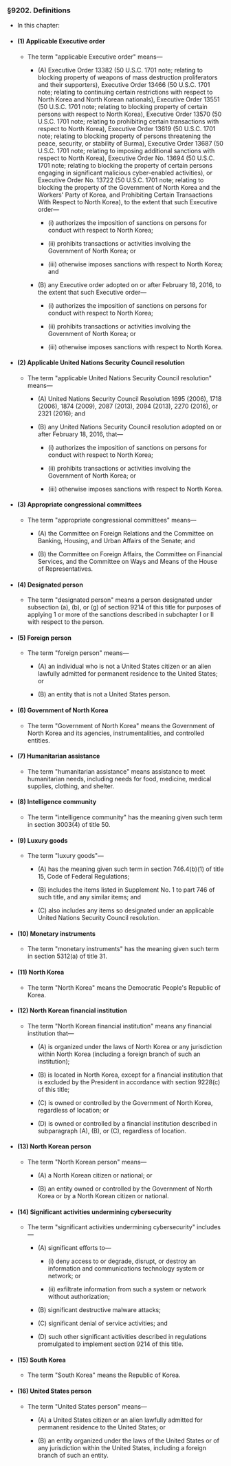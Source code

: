 ### §9202. Definitions
* In this chapter:

* #### (1) Applicable Executive order
  * The term "applicable Executive order" means—

    * (A) Executive Order 13382 (50 U.S.C. 1701 note; relating to blocking property of weapons of mass destruction proliferators and their supporters), Executive Order 13466 (50 U.S.C. 1701 note; relating to continuing certain restrictions with respect to North Korea and North Korean nationals), Executive Order 13551 (50 U.S.C. 1701 note; relating to blocking property of certain persons with respect to North Korea), Executive Order 13570 (50 U.S.C. 1701 note; relating to prohibiting certain transactions with respect to North Korea), Executive Order 13619 (50 U.S.C. 1701 note; relating to blocking property of persons threatening the peace, security, or stability of Burma), Executive Order 13687 (50 U.S.C. 1701 note; relating to imposing additional sanctions with respect to North Korea), Executive Order No. 13694 (50 U.S.C. 1701 note; relating to blocking the property of certain persons engaging in significant malicious cyber-enabled activities), or Executive Order No. 13722 (50 U.S.C. 1701 note; relating to blocking the property of the Government of North Korea and the Workers' Party of Korea, and Prohibiting Certain Transactions With Respect to North Korea), to the extent that such Executive order—

      * (i) authorizes the imposition of sanctions on persons for conduct with respect to North Korea;

      * (ii) prohibits transactions or activities involving the Government of North Korea; or

      * (iii) otherwise imposes sanctions with respect to North Korea; and


    * (B) any Executive order adopted on or after February 18, 2016, to the extent that such Executive order—

      * (i) authorizes the imposition of sanctions on persons for conduct with respect to North Korea;

      * (ii) prohibits transactions or activities involving the Government of North Korea; or

      * (iii) otherwise imposes sanctions with respect to North Korea.

* #### (2) Applicable United Nations Security Council resolution
  * The term "applicable United Nations Security Council resolution" means—

    * (A) United Nations Security Council Resolution 1695 (2006), 1718 (2006), 1874 (2009), 2087 (2013), 2094 (2013), 2270 (2016), or 2321 (2016); and

    * (B) any United Nations Security Council resolution adopted on or after February 18, 2016, that—

      * (i) authorizes the imposition of sanctions on persons for conduct with respect to North Korea;

      * (ii) prohibits transactions or activities involving the Government of North Korea; or

      * (iii) otherwise imposes sanctions with respect to North Korea.

* #### (3) Appropriate congressional committees
  * The term "appropriate congressional committees" means—

    * (A) the Committee on Foreign Relations and the Committee on Banking, Housing, and Urban Affairs of the Senate; and

    * (B) the Committee on Foreign Affairs, the Committee on Financial Services, and the Committee on Ways and Means of the House of Representatives.

* #### (4) Designated person
  * The term "designated person" means a person designated under subsection (a), (b), or (g) of section 9214 of this title for purposes of applying 1 or more of the sanctions described in subchapter I or II with respect to the person.

* #### (5) Foreign person
  * The term "foreign person" means—

    * (A) an individual who is not a United States citizen or an alien lawfully admitted for permanent residence to the United States; or

    * (B) an entity that is not a United States person.

* #### (6) Government of North Korea
  * The term "Government of North Korea" means the Government of North Korea and its agencies, instrumentalities, and controlled entities.

* #### (7) Humanitarian assistance
  * The term "humanitarian assistance" means assistance to meet humanitarian needs, including needs for food, medicine, medical supplies, clothing, and shelter.

* #### (8) Intelligence community
  * The term "intelligence community" has the meaning given such term in section 3003(4) of title 50.

* #### (9) Luxury goods
  * The term "luxury goods"—

    * (A) has the meaning given such term in section 746.4(b)(1) of title 15, Code of Federal Regulations;

    * (B) includes the items listed in Supplement No. 1 to part 746 of such title, and any similar items; and

    * (C) also includes any items so designated under an applicable United Nations Security Council resolution.

* #### (10) Monetary instruments
  * The term "monetary instruments" has the meaning given such term in section 5312(a) of title 31.

* #### (11) North Korea
  * The term "North Korea" means the Democratic People's Republic of Korea.

* #### (12) North Korean financial institution
  * The term "North Korean financial institution" means any financial institution that—

    * (A) is organized under the laws of North Korea or any jurisdiction within North Korea (including a foreign branch of such an institution);

    * (B) is located in North Korea, except for a financial institution that is excluded by the President in accordance with section 9228(c) of this title;

    * (C) is owned or controlled by the Government of North Korea, regardless of location; or

    * (D) is owned or controlled by a financial institution described in subparagraph (A), (B), or (C), regardless of location.

* #### (13) North Korean person
  * The term "North Korean person" means—

    * (A) a North Korean citizen or national; or

    * (B) an entity owned or controlled by the Government of North Korea or by a North Korean citizen or national.

* #### (14) Significant activities undermining cybersecurity
  * The term "significant activities undermining cybersecurity" includes—

    * (A) significant efforts to—

      * (i) deny access to or degrade, disrupt, or destroy an information and communications technology system or network; or

      * (ii) exfiltrate information from such a system or network without authorization;


    * (B) significant destructive malware attacks;

    * (C) significant denial of service activities; and

    * (D) such other significant activities described in regulations promulgated to implement section 9214 of this title.

* #### (15) South Korea
  * The term "South Korea" means the Republic of Korea.

* #### (16) United States person
  * The term "United States person" means—

    * (A) a United States citizen or an alien lawfully admitted for permanent residence to the United States; or

    * (B) an entity organized under the laws of the United States or of any jurisdiction within the United States, including a foreign branch of such an entity.